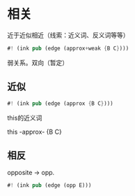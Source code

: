 # 相关

近于近似相近（线索：近义词、反义词等等）

```rs
#! (ink pub (edge (approx+weak {B C})))
```

弱关系。双向（暂定）



## 近似 

```rs
#! (ink pub (edge (approx {B C})))
```

this的近义词

this -approx- {B C}  


## 相反

opposite -> opp.

```rs
#! (ink pub (edge (opp E)))
```

